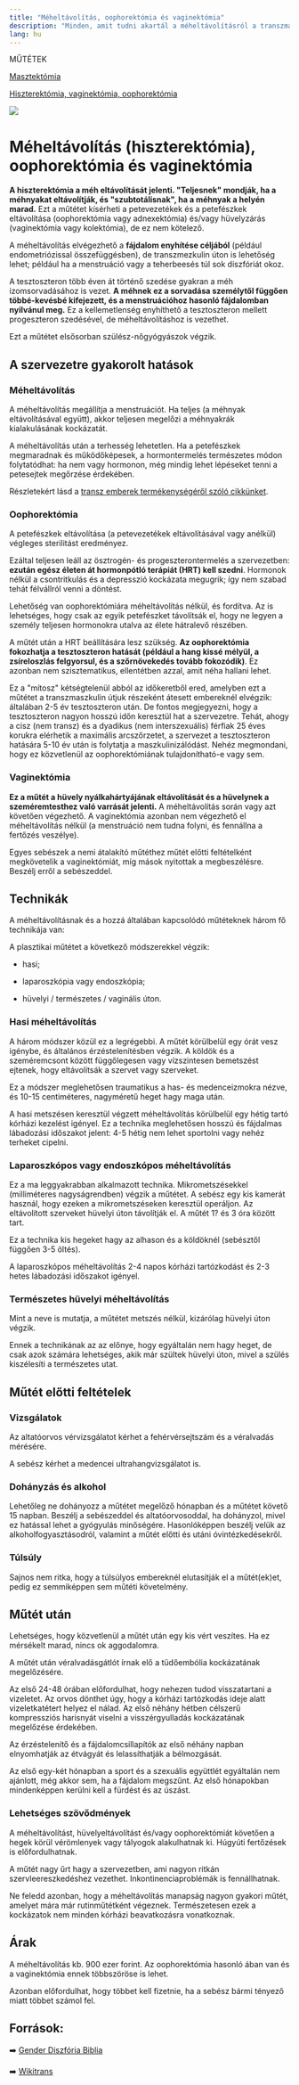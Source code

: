 ```yaml
---
title: "Méheltávolítás, oophorektómia és vaginektómia"
description: "Minden, amit tudni akartál a méheltávolításról a transzmaszkulin hormonterápiával kapcsolatban"
lang: hu
---
```


<div class="floating-columns">

<div class="floating-bar">

MŰTÉTEK

[Masztektómia](/#/entry?id=maszkulinizalas-masztektomia)

[Hiszterektómia, vaginektómia, oophorektómia](/#/entry?id=maszkulinizalas-hiszterektomia-vaginektomia-oophorektomia)

</div>

<div class="wiki-content">

<div class="header-image"><img src="assets/images/undraw_medicine.svg" /></div>

# Méheltávolítás (hiszterektómia), oophorektómia és vaginektómia

**A hiszterektómia a méh eltávolítását jelenti. "Teljesnek" mondják, ha a méhnyakat eltávolítják, és "szubtotálisnak", ha a méhnyak a helyén marad.** Ezt a műtétet kísérheti a petevezetékek és a petefészkek eltávolítása (oophorektómia vagy adnexektómia) és/vagy hüvelyzárás (vaginektómia vagy kolektómia), de ez nem kötelező.

A méheltávolítás elvégezhető a **fájdalom enyhítése céljából** (például endometriózissal összefüggésben), de transzmezkulin úton is lehetőség lehet; például ha a menstruáció vagy a teherbeesés túl sok diszfóriát okoz.

A tesztoszteron több éven át történő szedése gyakran a méh izomsorvadásához is vezet. **A méhnek ez a sorvadása személytől függően többé-kevésbé kifejezett, és a menstruációhoz hasonló fájdalomban nyilvánul meg.** Ez a kellemetlenség enyhíthető a tesztoszteron mellett progeszteron szedésével, de méheltávolításhoz is vezethet.

Ezt a műtétet elsősorban szülész-nőgyógyászok végzik.

## A szervezetre gyakorolt hatások

### Méheltávolítás

A méheltávolítás megállítja a menstruációt. Ha teljes (a méhnyak eltávolításával együtt), akkor teljesen megelőzi a méhnyakrák kialakulásának kockázatát.

A méheltávolítás után a terhesség lehetetlen. Ha a petefészkek megmaradnak és működőképesek, a hormontermelés természetes módon folytatódhat: ha nem vagy hormonon, még mindig lehet lépéseket tenni a petesejtek megőrzése érdekében.

Részletekért lásd a [transz emberek termékenységéről szóló cikkünket](/#/entry?id=termekenyseg-megorzese).

### Oophorektómia
A petefészkek eltávolítása (a petevezetékek eltávolításával vagy anélkül) végleges sterilitást eredményez. 

Ezáltal teljesen leáll az ösztrogén- és progeszterontermelés a szervezetben: **ezután egész életen át hormonpótló terápiát (HRT) kell szedni**. Hormonok nélkül a csontritkulás és a depresszió kockázata megugrik; így nem szabad tehát félvállról venni a döntést.

<div class="infobox info">

Lehetőség van oophorektómiára méheltávolítás nélkül, és fordítva. Az is lehetséges, hogy csak az egyik petefészket távolítsák el, hogy ne legyen a személy teljesen hormonokra utalva az élete hátralevő részében.

</div>

A műtét után a HRT beállítására lesz szükség. **Az oophorektómia fokozhatja a tesztoszteron hatását (például a hang kissé mélyül, a zsíreloszlás felgyorsul, és a szőrnövekedés tovább fokozódik)**. Ez azonban nem szisztematikus, ellentétben azzal, amit néha hallani lehet. 

Ez a "mítosz" kétségtelenül abból az időkeretből ered, amelyben ezt a műtétet a transzmaszkulin útjuk részeként átesett embereknél elvégzik: általában 2-5 év tesztoszteron után. De fontos megjegyezni, hogy a tesztoszteron nagyon hosszú időn keresztül hat a szervezetre. Tehát, ahogy a cisz (nem transz) és a dyadikus (nem interszexuális) férfiak 25 éves korukra elérhetik a maximális arcszőrzetet, a szervezet a tesztoszteron hatására 5-10 év után is folytatja a maszkulinizálódást. Nehéz megmondani, hogy ez közvetlenül az oophorektómiának tulajdonítható-e vagy sem.

### Vaginektómia

**Ez a műtét a hüvely nyálkahártyájának eltávolítását és a hüvelynek a szeméremtesthez való varrását jelenti.** A méheltávolítás során vagy azt követően végezhető. A vaginektómia azonban nem végezhető el méheltávolítás nélkül (a menstruáció nem tudna folyni, és fennállna a fertőzés veszélye).

Egyes sebészek a nemi átalakító műtéthez műtét előtti feltételként megkövetelik a vaginektómiát, míg mások nyitottak a megbeszélésre. Beszélj erről a sebészeddel.

## Technikák
A méheltávolításnak és a hozzá általában kapcsolódó műtéteknek három fő technikája van:

A plasztikai műtétet a következő módszerekkel végzik:

* hasi;

* laparoszkópia vagy endoszkópia;

* hüvelyi / természetes / vaginális úton.

### Hasi méheltávolítás

A három módszer közül ez a legrégebbi. A műtét körülbelül egy órát vesz igénybe, és általános érzéstelenítésben végzik. A köldök és a szeméremcsont között függőlegesen vagy vízszintesen bemetszést ejtenek, hogy eltávolítsák a szervet vagy szerveket.

Ez a módszer meglehetősen traumatikus a has- és medenceizmokra nézve, és 10-15 centiméteres, nagyméretű heget hagy maga után.

A hasi metszésen keresztül végzett méheltávolítás körülbelül egy hétig tartó kórházi kezelést igényel. Ez a technika meglehetősen hosszú és fájdalmas lábadozási időszakot jelent: 4-5 hétig nem lehet sportolni vagy nehéz terheket cipelni.

### Laparoszkópos vagy endoszkópos méheltávolítás
Ez a ma leggyakrabban alkalmazott technika. Mikrometszésekkel (milliméteres nagyságrendben) végzik a műtétet. A sebész egy kis kamerát használ, hogy ezeken a mikrometszéseken keresztül operáljon. Az eltávolított szerveket hüvelyi úton távolítják el. A műtét 1? és 3 óra között tart.

Ez a technika kis hegeket hagy az alhason és a köldöknél (sebésztől függően 3-5 öltés).

A laparoszkópos méheltávolítás 2-4 napos kórházi tartózkodást és 2-3 hetes lábadozási időszakot igényel.

### Természetes hüvelyi méheltávolítás
Mint a neve is mutatja, a műtétet metszés nélkül, kizárólag hüvelyi úton végzik.

Ennek a technikának az az előnye, hogy egyáltalán nem hagy heget, de csak azok számára lehetséges, akik már szültek hüvelyi úton, mivel a szülés kiszélesíti a természetes utat.

## Műtét előtti feltételek

### Vizsgálatok
Az altatóorvos vérvizsgálatot kérhet a fehérvérsejtszám és a véralvadás mérésére.

A sebész kérhet a medencei ultrahangvizsgálatot is.

### Dohányzás és alkohol
Lehetőleg ne dohányozz a műtétet megelőző hónapban és a műtétet követő 15 napban. Beszélj a sebészeddel és altatóorvosoddal, ha dohányzol, mivel ez hatással lehet a gyógyulás minőségére. Hasonlóképpen beszélj velük az alkoholfogyasztásodról, valamint a műtét előtti és utáni óvintézkedésekről.

### Túlsúly

Sajnos nem ritka, hogy a túlsúlyos embereknél elutasítják el a műtét(ek)et, pedig ez semmiképpen sem műtéti követelmény.

## Műtét után

Lehetséges, hogy közvetlenül a műtét után egy kis vért veszítes. Ha ez mérsékelt marad, nincs ok aggodalomra.

A műtét után véralvadásgátlót írnak elő a tüdőembólia kockázatának megelőzésére.

Az első 24-48 órában előfordulhat, hogy nehezen tudod visszatartani a vizeletet. Az orvos dönthet úgy, hogy a kórházi tartózkodás ideje alatt vizeletkatétert helyez el nálad. Az első néhány hétben célszerű kompressziós harisnyát viselni a visszérgyulladás kockázatának megelőzése érdekében.

Az érzéstelenítő és a fájdalomcsillapítók az első néhány napban elnyomhatják az étvágyát és lelassíthatják a bélmozgását.

Az első egy-két hónapban a sport és a szexuális együttlét egyáltalán nem ajánlott, még akkor sem, ha a fájdalom megszűnt. Az első hónapokban mindenképpen kerülni kell a fürdést és az úszást.

### Lehetséges szövődmények

A méheltávolítást, hüvelyeltávolítást és/vagy oophorektómiát követően a hegek körül vérömlenyek vagy tályogok alakulhatnak ki. Húgyúti fertőzések is előfordulhatnak.

A műtét nagy űrt hagy a szervezetben, ami nagyon ritkán szervleereszkedéshez vezethet. Inkontinenciaproblémák is fennállhatnak.

Ne feledd azonban, hogy a méheltávolítás manapság nagyon gyakori műtét, amelyet mára már rutinműtétként végeznek. Természetesen ezek a kockázatok nem minden kórházi beavatkozásra vonatkoznak.

## Árak
A méheltávolítás kb. 900 ezer forint. Az oophorektómia hasonló ában van és a vaginektómia ennek többszöröse is lehet.

Azonban előfordulhat, hogy többet kell fizetnie, ha a sebész bármi tényező miatt többet számol fel.

## Források:

➡️ [Gender Diszfória Biblia](https://genderdysphoria.fyi/hu/kezeles)

➡️ [Wikitrans](https://wikitrans.co/2021/09/22/la-mammectomie/)


</div>

